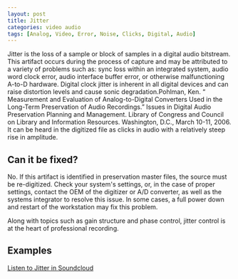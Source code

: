 ```yaml
---
layout: post
title: Jitter
categories: video audio
tags: [Analog, Video, Error, Noise, Clicks, Digital, Audio]
---
```


Jitter is the loss of a sample or block of samples in a digital audio bitstream. This artifact occurs during the process of capture and may be attributed to a variety of problems such as: sync loss within an integrated system, audio word clock error, audio interface buffer error, or otherwise malfunctioning A-to-D hardware. Digital clock jitter is inherent in all digital devices and can raise distortion levels and cause sonic degradation.<ref>Pohlman, Ken. “ Measurement and Evaluation of Analog-to-Digital Converters Used in the Long-Term Preservation of Audio Recordings.” Issues in Digital Audio Preservation Planning and Management. Library of Congress and Council on Library and Information Resources. Washington, D.C., March 10-11, 2006.</ref> It can be heard in the digitized file as clicks in audio with a relatively steep rise in amplitude.

## Can it be fixed?

No. If this artifact is identified in preservation master files, the source must be re-digitized. Check your system's settings, or, in the case of proper settings, contact the OEM of the digitizer or A/D converter, as well as the systems integrator to resolve this issue. In some cases, a full power down and restart of the workstation may fix this problem.

Along with topics such as gain structure and phase control, jitter control is at the heart of professional recording.

## Examples

[Listen to Jitter in Soundcloud](https://soundcloud.com/av_artifact_atlas/jitter)

